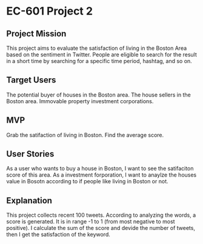 # EC-601 Project 2
## Project Mission

This project aims to evaluate the satisfaction of living in the Boston Area based on the sentiment in Twitter. People are eligible to search for the result in a short time by searching for a specific time period, hashtag, and so on.


## Target Users
The potential buyer of houses in the Boston area.
The house sellers in the Boston area.
Immovable property investment corporations.

## MVP
Grab the satifaction of living in Boston.
Find the average score.

## User Stories

As a user who wants to buy a house in Boston, I want to see the satifaciton score of this area.
As a investment forporation, I want to anaylze the houses value in Bosotn according to if people like living in Boston or not.

## Explanation

This project collects recent 100 tweets. According to analyzing the words, a score is generated. It is in range -1 to 1 (from most negative to most positive). I calculate the sum of the score and devide the number of tweets, then I get the satisfaction of the keyword. 

